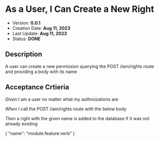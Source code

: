 # As a User, I Can Create a New Right

* Version: **0.0.1**
* Creation Date: **Aug 11, 2023**
* Last Update: **Aug 11, 2023**
* Status: **DONE**

## Description

A user can create a new permission querying the POST /iam/rights route and providing a body with its name

## Acceptance Crtieria
*Given* I am a user no matter what my authroizations are

*When* I call the POST /iam/rights route with the below body

*Then* a right with the given name is added to the database if it was not already existing

{
    "name": "module:feature:verb"
}


